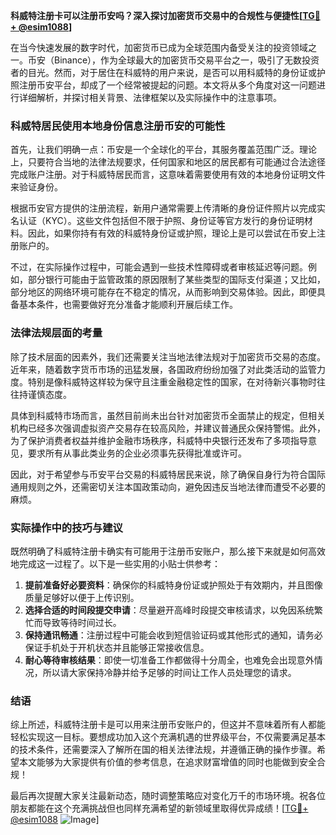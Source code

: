 **科威特注册卡可以注册币安吗？深入探讨加密货币交易中的合规性与便捷性[[TG💪+ @esim1088](https://t.me/s/esim1088)]**

在当今快速发展的数字时代，加密货币已成为全球范围内备受关注的投资领域之一。币安（Binance），作为全球最大的加密货币交易平台之一，吸引了无数投资者的目光。然而，对于居住在科威特的用户来说，是否可以用科威特的身份证或护照注册币安平台，却成了一个经常被提起的问题。本文将从多个角度对这一问题进行详细解析，并探讨相关背景、法律框架以及实际操作中的注意事项。

### 科威特居民使用本地身份信息注册币安的可能性

首先，让我们明确一点：币安是一个全球化的平台，其服务覆盖范围广泛。理论上，只要符合当地的法律法规要求，任何国家和地区的居民都有可能通过合法途径完成账户注册。对于科威特居民而言，这意味着需要使用有效的本地身份证明文件来验证身份。

根据币安官方提供的注册流程，新用户通常需要上传清晰的身份证件照片以完成实名认证（KYC）。这些文件包括但不限于护照、身份证等官方发行的身份证明材料。因此，如果你持有有效的科威特身份证或护照，理论上是可以尝试在币安上注册账户的。

不过，在实际操作过程中，可能会遇到一些技术性障碍或者审核延迟等问题。例如，部分银行可能由于监管政策的原因限制了某些类型的国际支付渠道；又比如，部分地区的网络环境可能存在不稳定的情况，从而影响到交易体验。因此，即便具备基本条件，也需要做好充分准备才能顺利开展后续工作。

### 法律法规层面的考量

除了技术层面的因素外，我们还需要关注当地法律法规对于加密货币交易的态度。近年来，随着数字货币市场的迅猛发展，各国政府纷纷加强了对此类活动的监管力度。特别是像科威特这样较为保守且注重金融稳定性的国家，在对待新兴事物时往往持谨慎态度。

具体到科威特市场而言，虽然目前尚未出台针对加密货币全面禁止的规定，但相关机构已经多次强调虚拟资产交易存在较高风险，并建议普通民众保持警惕。此外，为了保护消费者权益并维护金融市场秩序，科威特中央银行还发布了多项指导意见，要求所有从事此类业务的企业必须事先获得批准或许可。

因此，对于希望参与币安平台交易的科威特居民来说，除了确保自身行为符合国际通用规则之外，还需密切关注本国政策动向，避免因违反当地法律而遭受不必要的麻烦。

### 实际操作中的技巧与建议

既然明确了科威特注册卡确实有可能用于注册币安账户，那么接下来就是如何高效地完成这一过程了。以下是一些实用的小贴士供参考：

1. **提前准备好必要资料**：确保你的科威特身份证或护照处于有效期内，并且图像质量足够好以便于上传识别。
2. **选择合适的时间段提交申请**：尽量避开高峰时段提交审核请求，以免因系统繁忙而导致等待时间过长。
3. **保持通讯畅通**：注册过程中可能会收到短信验证码或其他形式的通知，请务必保证手机处于开机状态并且能够正常接收信息。
4. **耐心等待审核结果**：即使一切准备工作都做得十分周全，也难免会出现意外情况，所以请大家保持冷静并给予足够的时间让工作人员处理您的请求。

### 结语

综上所述，科威特注册卡是可以用来注册币安账户的，但这并不意味着所有人都能轻松实现这一目标。要想成功加入这个充满机遇的世界级平台，不仅需要满足基本的技术条件，还需要深入了解所在国的相关法律法规，并遵循正确的操作步骤。希望本文能够为大家提供有价值的参考信息，在追求财富增值的同时也能做到安全合规！

最后再次提醒大家关注最新动态，随时调整策略应对变化万千的市场环境。祝各位朋友都能在这个充满挑战但也同样充满希望的新领域里取得优异成绩！[[TG💪+ @esim1088](https://t.me/s/esim1088) ![Image](https://i.postimg.cc/4NQfJmqS/Snipaste-2025-05-13-00-14-12.png)]